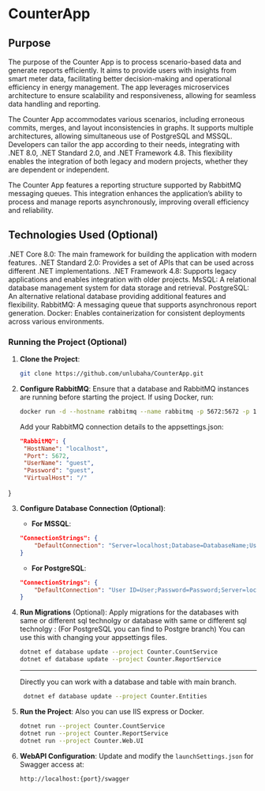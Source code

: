 # CounterApp
## Purpose
The purpose of the Counter App is to process scenario-based data and generate reports efficiently. It aims to provide users with insights from smart meter data, facilitating better decision-making and operational efficiency in energy management. The app leverages microservices architecture to ensure scalability and responsiveness, allowing for seamless data handling and reporting.

The Counter App accommodates various scenarios, including erroneous commits, merges, and layout inconsistencies in graphs. It supports multiple architectures, allowing simultaneous use of PostgreSQL and MSSQL. Developers can tailor the app according to their needs, integrating with .NET 8.0, .NET Standard 2.0, and .NET Framework 4.8. This flexibility enables the integration of both legacy and modern projects, whether they are dependent or independent.

The Counter App features a reporting structure supported by RabbitMQ messaging queues. This integration enhances the application’s ability to process and manage reports asynchronously, improving overall efficiency and reliability.

## Technologies Used (Optional)

.NET Core 8.0: The main framework for building the application with modern features.
.NET Standard 2.0: Provides a set of APIs that can be used across different .NET implementations.
.NET Framework 4.8: Supports legacy applications and enables integration with older projects.
MsSQL: A relational database management system for data storage and retrieval.
PostgreSQL: An alternative relational database providing additional features and flexibility.
RabbitMQ: A messaging queue that supports asynchronous report generation.
Docker: Enables containerization for consistent deployments across various environments.

### Running the Project (Optional)
1. **Clone the Project**:
    ```bash
    git clone https://github.com/unlubaha/CounterApp.git
    ```

2. **Configure RabbitMQ**:
    Ensure that a database and RabbitMQ instances are running before starting the project. If using Docker, run:
    ```bash
    docker run -d --hostname rabbitmq --name rabbitmq -p 5672:5672 -p 15672:15672 rabbitmq:3-management
    ```
    Add your RabbitMQ connection details to the appsettings.json:
   ```json
   "RabbitMQ": {
    "HostName": "localhost",
    "Port": 5672,
    "UserName": "guest",
    "Password": "guest",
    "VirtualHost": "/"
  }

3. **Configure Database Connection (Optional)**:
    - **For MSSQL**:
    ```json
    "ConnectionStrings": {
        "DefaultConnection": "Server=localhost;Database=DatabaseName;User Id=User;Password=Password;TrustServerCertificate=True;"
    }
    ```
    - **For PostgreSQL**:
    ```json
    "ConnectionStrings": {
        "DefaultConnection": "User ID=User;Password=Password;Server=localhost;Port=5432;Database=DatabaseName;IntegratedSecurity=true;Pooling=True;"
    }
    ```

4. **Run Migrations** (Optional):
    Apply migrations for the databases with same or different sql technolgy or database with same or different sql technolgy :
    (For PostgreSQL you can find to Postgre branch)
    You can use this with changing your appsettings files.
    ```bash
    dotnet ef database update --project Counter.CountService
    dotnet ef database update --project Counter.ReportService
    ```
    ----------------------------------------------------------------
    Directly you can work with a database and table with main branch.

   ```bash
    dotnet ef database update --project Counter.Entities
    ```

5. **Run the Project**:
    Also you can use IIS express or Docker.
    ```bash
    dotnet run --project Counter.CountService
    dotnet run --project Counter.ReportService
    dotnet run --project Counter.Web.UI
    ```

7. **WebAPI Configuration**:
    Update and modify the `launchSettings.json` for Swagger access at:
    ```url
    http://localhost:{port}/swagger
    ```
